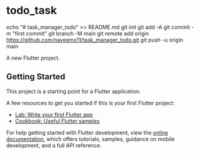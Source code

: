 # todo_task
echo "# task_manager_todo" >> README.md
git init
git add -A
git commit -m "first commit"
git branch -M main
git remote add origin https://github.com/nayeemx11/task_manager_todo.git
git push -u origin main

A new Flutter project.

## Getting Started

This project is a starting point for a Flutter application.

A few resources to get you started if this is your first Flutter project:

- [Lab: Write your first Flutter app](https://docs.flutter.dev/get-started/codelab)
- [Cookbook: Useful Flutter samples](https://docs.flutter.dev/cookbook)

For help getting started with Flutter development, view the
[online documentation](https://docs.flutter.dev/), which offers tutorials,
samples, guidance on mobile development, and a full API reference.
